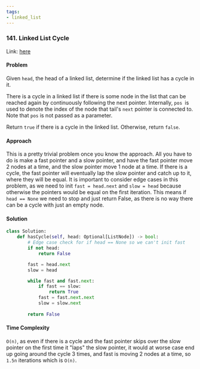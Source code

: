 ```yaml
---
tags:
- linked_list
---
```


### 141. Linked List Cycle

Link: [here](https://leetcode.com/problems/linked-list-cycle/description/)

#### Problem
Given `head`, the head of a linked list, determine if the linked list has a cycle in it.

There is a cycle in a linked list if there is some node in the list that can be reached again by continuously following the next pointer. Internally, `pos `is used to denote the index of the node that tail's `next` pointer is connected to. Note that `pos` is not passed as a parameter.

Return `true` if there is a cycle in the linked list. Otherwise, return `false`.

#### Approach
This is a pretty trivial problem once you know the approach. All you have to do is make a fast pointer and a slow pointer, and have the fast pointer move 2 nodes at a time, and the slow pointer move 1 node at a time. If there is a cycle, the fast pointer will eventually lap the slow pointer and catch up to it, where they will be equal. 
It is important to consider edge cases in this problem, as we need to init `fast = head.next` and `slow = head` because otherwise the pointers would be equal on the first iteration. This means if `head == None` we need to stop and just return False, as there is no way there can be a cycle with just an empty node. 

#### Solution
```python 
class Solution:
    def hasCycle(self, head: Optional[ListNode]) -> bool:
        # Edge case check for if head == None so we can't init fast
        if not head:
            return False

        fast = head.next
        slow = head

        while fast and fast.next:
            if fast == slow:
                return True
            fast = fast.next.next
            slow = slow.next
        
        return False
```

#### Time Complexity
`O(n)`, as even if there is a cycle and the fast pointer skips over the slow pointer on the first time it "laps" the slow pointer, it would at worse case end up going around the cycle 3 times, and fast is moving 2 nodes at a time, so `1.5n` iterations which is `O(n)`.